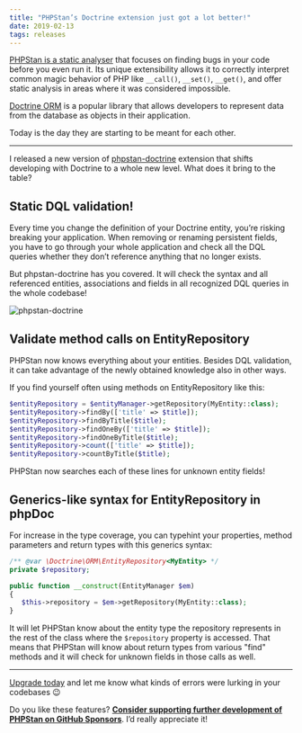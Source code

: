 ```yaml
---
title: "PHPStan’s Doctrine extension just got a lot better!"
date: 2019-02-13
tags: releases
---
```


[PHPStan is a static analyser](https://phpstan.org/blog/find-bugs-in-your-code-without-writing-tests) that focuses on finding bugs in your code before you even run it. Its unique extensibility allows it to correctly interpret common magic behavior of PHP like `__call()`, `__set()`, `__get()`, and offer static analysis in areas where it was considered impossible.

[Doctrine ORM](https://www.doctrine-project.org/) is a popular library that allows developers to represent data from the database as objects in their application.

Today is the day they are starting to be meant for each other.

---

I released a new version of [phpstan-doctrine](https://github.com/phpstan/phpstan-doctrine) extension that shifts developing with Doctrine to a whole new level. What does it bring to the table?

## Static DQL validation!

Every time you change the definition of your Doctrine entity, you’re risking breaking your application. When removing or renaming persistent fields, you have to go through your whole application and check all the DQL queries whether they don’t reference anything that no longer exists.

But phpstan-doctrine has you covered. It will check the syntax and all referenced entities, associations and fields in all recognized DQL queries in the whole codebase!

![phpstan-doctrine](/images/phpstan-doctrine.png)

## Validate method calls on EntityRepository

PHPStan now knows everything about your entities. Besides DQL validation, it can take advantage of the newly obtained knowledge also in other ways.

If you find yourself often using methods on EntityRepository like this:

```php
$entityRepository = $entityManager->getRepository(MyEntity::class);
$entityRepository->findBy(['title' => $title]);
$entityRepository->findByTitle($title);
$entityRepository->findOneBy(['title' => $title]);
$entityRepository->findOneByTitle($title);
$entityRepository->count(['title' => $title]);
$entityRepository->countByTitle($title);
```

PHPStan now searches each of these lines for unknown entity fields!

## Generics-like syntax for EntityRepository in phpDoc

For increase in the type coverage, you can typehint your properties, method parameters and return types with this generics syntax:

```php
/** @var \Doctrine\ORM\EntityRepository<MyEntity> */
private $repository;

public function __construct(EntityManager $em)
{
   $this->repository = $em->getRepository(MyEntity::class);
}
```

It will let PHPStan know about the entity type the repository represents in the rest of the class where the `$repository` property is accessed. That means that PHPStan will know about return types from various "find" methods and it will check for unknown fields in those calls as well.

---

[Upgrade today](https://github.com/phpstan/phpstan-doctrine/releases/tag/0.11.1) and let me know what kinds of errors were lurking in your codebases 😉

Do you like these features? [**Consider supporting further development of PHPStan on GitHub Sponsors**](https://github.com/sponsors/ondrejmirtes/). I’d really appreciate it!
